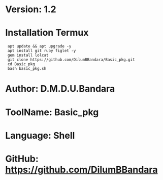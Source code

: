 # Version: 1.2


# Installation Termux
     apt update && apt upgrade -y
     apt install git ruby figlet -y
     gem install lolcat
     git clone https://github.com/DilumBBandara/Basic_pkg.git
     cd Basic_pkg
     bash basic_pkg.sh

# Author: D.M.D.U.Bandara
# ToolName: Basic_pkg
# Language: Shell
# GitHub: https://github.com/DilumBBandara
